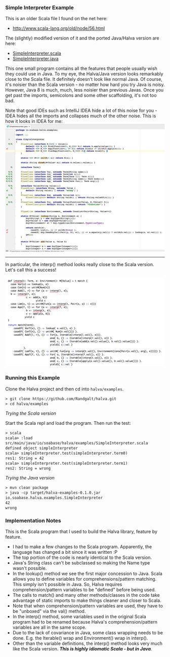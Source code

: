 ### Simple Interpreter Example

This is an older Scala file I found on the net here: 
  
*  http://www.scala-lang.org/old/node/56.html

The (slightly) modified version of it and the ported Java/Halva version are here:

* [SimpleInterpreter.scala](src/main/java/io/soabase/halva/examples/SimpleInterpreter.scala)
* [SimpleInterpreter.java](src/main/java/io/soabase/halva/examples/SimpleInterpreter.java)

This one small program contains all the features that people usually wish they could use in Java. To my eye, the Halva/Java version 
looks remarkably close to the Scala file. It definitely doesn't look like normal Java. Of course, it's noisier than 
the Scala version - no matter how hard you try Java is noisy. However, Java 8 is much, much, less noisier than 
previous Javas. Once you get past the imports, semicolons and some other scaffolding, it's not too bad. 

Note that good IDEs such as IntelliJ IDEA hide a lot of this noise for you - IDEA hides all the imports and 
collapses much of the other noise. This is how it looks in IDEA for me: ![IDEA View](src/main/java/io/soabase/halva/examples/IntelliJ.png?raw=true)

--------------

In particular, the interp() method looks really close to the Scala version. Let's call this a success!

![Comparison](src/main/java/io/soabase/halva/examples/compare.jpg?raw=true)

### Running this Example

Clone the Halva project and then cd into `halva/examples`.

```
> git clone https://github.com/Randgalt/halva.git
> cd halva/examples
```

_Trying the Scala version_

Start the Scala repl and load the program. Then run the test:

```
> scala
scala> :load src/main/java/io/soabase/halva/examples/SimpleInterpreter.scala
defined object simpleInterpreter
scala> simpleInterpreter.test(simpleInterpreter.term0)
res1: String = 42
scala> simpleInterpreter.test(simpleInterpreter.term1)
res2: String = wrong
```

_Trying the Java version_

```
> mvn clean package
> java -cp target/halva-examples-0.1.0.jar io.soabase.halva.examples.SimpleInterpreter
42
wrong
```

### Implementation Notes

This is the Scala program that I used to build the Halva library, feature by feature. 

* I had to make a few changes to the Scala program. Apparently, the language has changed a bit since it was written :P
* The top portion of the code is nearly identical to the Scala version. 
* Java's String class can't be subclassed so making the Name type wasn't possible.
* In the lookup() method we see the first major concession to Java. Scala allows you to define variables for 
comprehensions/pattern matching. This simply isn't possible in Java. So, Halva requires comprehension/pattern 
variables to be "defined" before being used. 
* The calls to match() and many other methods/classes in the code take advantage of static imports to make things cleaner and closer to Scala. 
* Note that when comprehension/pattern variables are used, they have to be "unboxed" via the val() method.
* In the interp() method, some variables used in the original Scala program had to be renamed because Halva's comprehension/pattern variables are all in the same scope.
* Due to the lack of covariance in Java, some class wrapping needs to be done. E.g. the Iterable() wrap and Environment() wrap in interp().
* Other than the variable definitions, the interp() method looks very much like the Scala version. **_This is highly idiomatic Scala - but in Java_**.
